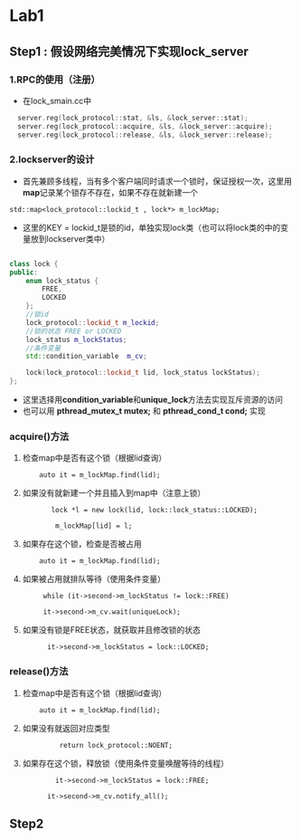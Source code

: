 # Lab1
## Step1 : 假设网络完美情况下实现lock_server
### 1.RPC的使用（注册）
* 在lock_smain.cc中
``` c++
  server.reg(lock_protocol::stat, &ls, &lock_server::stat);
  server.reg(lock_protocol::acquire, &ls, &lock_server::acquire);
  server.reg(lock_protocol::release, &ls, &lock_server::release);
```
### 2.lockserver的设计
* 首先兼顾多线程，当有多个客户端同时请求一个锁时，保证授权一次，这里用**map**记录某个锁存不存在，如果不存在就新建一个

`
std::map<lock_protocol::lockid_t , lock*> m_lockMap;
`
* 这里的KEY = lockid_t是锁的id，单独实现lock类（也可以将lock类的中的变量放到lockserver类中）
``` c++

class lock {
public:
    enum lock_status {
        FREE,
        LOCKED
    };
    //锁id
    lock_protocol::lockid_t m_lockid;
    //锁的状态 FREE or LOCKED
    lock_status m_lockStatus;
    //条件变量
    std::condition_variable  m_cv;

    lock(lock_protocol::lockid_t lid, lock_status lockStatus);
};

```

* 这里选择用**condition_variable**和**unique_lock**方法去实现互斥资源的访问
* 也可以用 
  **pthread_mutex_t mutex;** 和
  **pthread_cond_t cond;** 实现
### **acquire**()方法
1. 检查map中是否有这个锁（根据lid查询）

    `     auto it = m_lockMap.find(lid); `
2. 如果没有就新建一个并且插入到map中（注意上锁）

   `        lock *l = new lock(lid, lock::lock_status::LOCKED);
   `

    `         m_lockMap[lid] = l; `
3. 如果存在这个锁，检查是否被占用

   `     auto it = m_lockMap.find(lid); `
4. 如果被占用就排队等待（使用条件变量）

   `      while (it->second->m_lockStatus != lock::FREE) `

    `      it->second->m_cv.wait(uniqueLock); `

5. 如果没有锁是FREE状态，就获取并且修改锁的状态

   `      it->second->m_lockStatus = lock::LOCKED;`

### **release**()方法

1. 检查map中是否有这个锁（根据lid查询）

   `     auto it = m_lockMap.find(lid); `
2. 如果没有就返回对应类型

   `          return lock_protocol::NOENT; `
3. 如果存在这个锁，释放锁（使用条件变量唤醒等待的线程）

   `        it->second->m_lockStatus = lock::FREE;`

   `       it->second->m_cv.notify_all(); `




## Step2